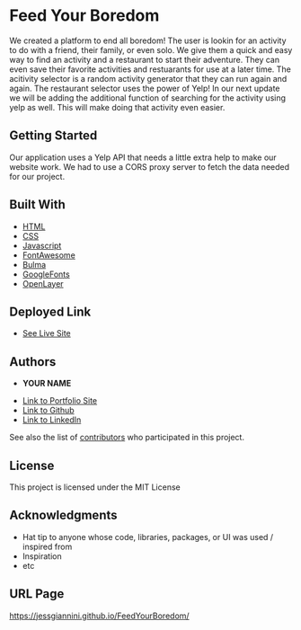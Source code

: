 # Feed Your Boredom

We created a platform to end all boredom! The user is lookin for an activity to do with a friend, their family, or even solo. We give them a quick and easy way to find an activity and a restaurant to start their adventure. They can even save their favorite activities and restuarants for use at a later time. The acitivity selector is a random activity generator that they can run again and again. The restaurant selector uses the power of Yelp! In our next update we will be adding the additional function of searching for the activity using yelp as well. This will make doing that activity even easier.

## Getting Started

Our application uses a Yelp API that needs a little extra help to make our website work. We had to use a CORS proxy server to fetch the data needed for our project.

## Built With

- [HTML](https://developer.mozilla.org/en-US/docs/Web/HTML)
- [CSS](https://developer.mozilla.org/en-US/docs/Web/CSS)
- [Javascript](https://developer.mozilla.org/en-US/docs/Web/JavaScript)
- [FontAwesome](https://fontawesome.com/kits/9de12bd4dc/use?welcome=yes)
- [Bulma](https://bulma.io/)
- [GoogleFonts](https://fonts.google.com/)
- [OpenLayer](https://cdn.jsdelivr.net/gh/openlayers/openlayers.github.io@master/en/v6.5.0/build/ol.js)

## Deployed Link

- [See Live Site](https://jessgiannini.github.io/FeedYourBoredom/)

## Authors

- **YOUR NAME**

* [Link to Portfolio Site](#)
* [Link to Github](https://github.com/)
* [Link to LinkedIn](https://www.linkedin.com/)

See also the list of [contributors](https://github.com/JessGiannini/FeedYourBoredom/graphs/contributors) who participated in this project.

## License

This project is licensed under the MIT License

## Acknowledgments

- Hat tip to anyone whose code, libraries, packages, or UI was used / inspired from
- Inspiration
- etc

## URL Page

https://jessgiannini.github.io/FeedYourBoredom/
